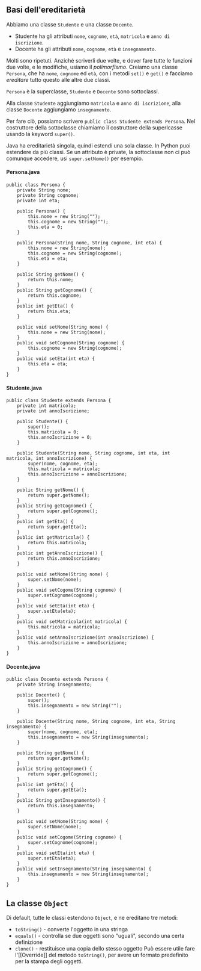 ## Basi dell'ereditarietà

Abbiamo una classe `Studente` e una classe `Docente`.
* Studente ha gli attributi `nome`, `cognome`, `età`, `matricola` e `anno di iscrizione`.
* Docente ha gli attributi `nome`, `cognome`, `età` e `insegnamento`.

Molti sono ripetuti. Anziché scriverli due volte, e dover fare tutte le funzioni due volte, e le modifiche, usiamo il <span class="pink">*polimorfismo*</span>.
Creiamo una classe `Persona`, che ha `nome`, `cognome` ed `età`, con i metodi `set()` e `get()` e facciamo *ereditare* tutto questo alle altre due classi.

`Persona` è la superclasse, `Studente` e `Docente` sono sottoclassi.

Alla classe `Studente` aggiungiamo `matricola` e `anno di iscrizione`, alla classe `Docente` aggiungiamo `insegnamento`.

Per fare ciò, possiamo scrivere `public class Studente extends Persona`.
Nel costruttore della sottoclasse chiamiamo il costruttore della superlcasse usando la keyword `super()`.

Java ha ereditarietà singola, quindi estendi una sola classe.
In Python puoi estendere da più classi.
Se un attributo è private, la sottoclasse non ci può comunque accedere, usi `super.setNome()` per esempio.

#### Persona.java

```
public class Persona {
    private String nome;
    private String cognome;
    private int eta;

    public Persona() {
        this.nome = new String("");
        this.cognome = new String("");
        this.eta = 0;
    }

    public Persona(String nome, String cognome, int eta) {
        this.nome = new String(nome);
        this.cognome = new String(cognome);
        this.eta = eta;
    }

    public String getNome() {
        return this.nome;
    }
    public String getCognome() {
        return this.cognome;
    }
    public int getEta() {
        return this.eta;
    }

    public void setNome(String nome) {
        this.nome = new String(nome);
    }
    public void setCognome(String cognome) {
        this.cognome = new String(cognome);
    }
    public void setEta(int eta) {
        this.eta = eta;
    }
}
```

#### Studente.java

```
public class Studente extends Persona {
    private int matricola;
    private int annoIscrizione;

    public Studente() {
        super();
        this.matricola = 0;
        this.annoIscrizione = 0;
    }

    public Studente(String nome, String cognome, int eta, int matricola, int annoIscrizione) {
        super(nome, cognome, eta);
        this.matricola = matricola;
        this.annoIscrizione = annoIscrizione;
    }

    public String getNome() {
        return super.getNome();
    }
    public String getCognome() {
        return super.getCognome();
    }
    public int getEta() {
        return super.getEta();
    }
    public int getMatricola() {
        return this.matricola;
    }
    public int getAnnoIscrizione() {
        return this.annoIscrizione;
    }

    public void setNome(String nome) {
        super.setNome(nome);
    }
    public void setCogome(String cognome) {
        super.setCognome(cognome);
    }
    public void setEta(int eta) {
        super.setEta(eta);
    }
    public void setMatricola(int matricola) {
        this.matricola = matricola;
    }
    public void setAnnoIscrizione(int annoIscrizione) {
        this.annoIscrizione = annoIscrizione;
    }
}
```

#### Docente.java

```
public class Docente extends Persona {
    private String insegnamento;

    public Docente() {
        super();
        this.insegnamento = new String("");
    }

    public Docente(String nome, String cognome, int eta, String insegnamento) {
        super(nome, cognome, eta);
        this.insegnamento = new String(insegnamento);
    }

    public String getNome() {
        return super.getNome();
    }
    public String getCognome() {
        return super.getCognome();
    }
    public int getEta() {
        return super.getEta();
    }
    public String getInsegnamento() {
        return this.insegnamento;
    }

    public void setNome(String nome) {
        super.setNome(nome);
    }
    public void setCogome(String cognome) {
        super.setCognome(cognome);
    }
    public void setEta(int eta) {
        super.setEta(eta);
    }
    public void setInsegnamento(String insegnamento) {
        this.insegnamento = new String(insegnamento);
    }
}
```

## La classe `Object`

Di default, tutte le classi estendono `Object`, e ne ereditano tre metodi:
* `toString()` - converte l'oggetto in una stringa
* `equals()` - controlla se due oggetti sono "uguali", secondo una certa definizione
* `clone()` - restituisce una copia dello stesso oggetto
Può essere utile fare l'[[Override]] del metodo `toString()`, per avere un formato predefinito per la stampa degli oggetti.